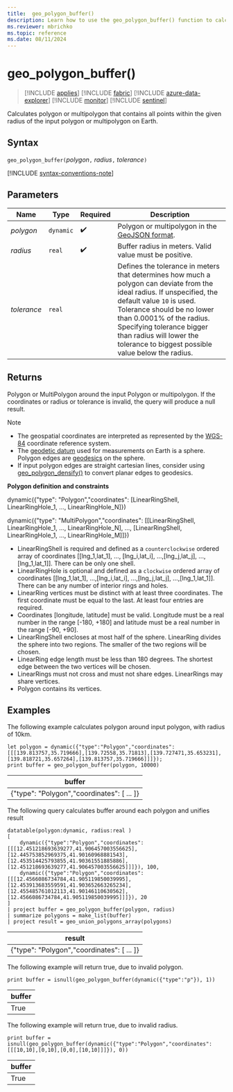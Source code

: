 ```yaml
---
title:  geo_polygon_buffer()
description: Learn how to use the geo_polygon_buffer() function to calculate polygon buffer
ms.reviewer: mbrichko
ms.topic: reference
ms.date: 08/11/2024
---
```

# geo_polygon_buffer()

> [!INCLUDE [applies](../includes/applies-to-version/applies.md)] [!INCLUDE [fabric](../includes/applies-to-version/fabric.md)] [!INCLUDE [azure-data-explorer](../includes/applies-to-version/azure-data-explorer.md)] [!INCLUDE [monitor](../includes/applies-to-version/monitor.md)] [!INCLUDE [sentinel](../includes/applies-to-version/sentinel.md)]

Calculates polygon or multipolygon that contains all points within the given radius of the input polygon or multipolygon on Earth.

## Syntax

`geo_polygon_buffer(`*polygon*`,` *radius*`,` *tolerance*`)`

[!INCLUDE [syntax-conventions-note](../includes/syntax-conventions-note.md)]

## Parameters

|Name|Type|Required|Description|
|--|--|--|--|
| *polygon* | `dynamic` |  :heavy_check_mark: | Polygon or multipolygon in the [GeoJSON format](https://tools.ietf.org/html/rfc7946).|
| *radius* | `real` |  :heavy_check_mark: | Buffer radius in meters. Valid value must be positive.|
| *tolerance* | `real` || Defines the tolerance in meters that determines how much a polygon can deviate from the ideal radius. If unspecified, the default value `10` is used. Tolerance should be no lower than 0.0001% of the radius. Specifying tolerance bigger than radius will lower the tolerance to biggest possible value below the radius.|

## Returns

Polygon or MultiPolygon around the input Polygon or multipolygon. If the coordinates or radius or tolerance is invalid, the query will produce a null result.

> [!NOTE]
>
> * The geospatial coordinates are interpreted as represented by the [WGS-84](https://earth-info.nga.mil/index.php?dir=wgs84&action=wgs84) coordinate reference system.
> * The [geodetic datum](https://en.wikipedia.org/wiki/Geodetic_datum) used for measurements on Earth is a sphere. Polygon edges are [geodesics](https://en.wikipedia.org/wiki/Geodesic) on the sphere.
> * If input polygon edges are straight cartesian lines, consider using [geo_polygon_densify()](geo-polygon-densify-function.md) to convert planar edges to geodesics.

**Polygon definition and constraints**

dynamic({"type": "Polygon","coordinates": [LinearRingShell, LinearRingHole_1, ..., LinearRingHole_N]})

dynamic({"type": "MultiPolygon","coordinates": [[LinearRingShell, LinearRingHole_1, ..., LinearRingHole_N], ..., [LinearRingShell, LinearRingHole_1, ..., LinearRingHole_M]]})

* LinearRingShell is required and defined as a `counterclockwise` ordered array of coordinates [[lng_1,lat_1], ..., [lng_i,lat_i], ...,[lng_j,lat_j], ...,[lng_1,lat_1]]. There can be only one shell.
* LinearRingHole is optional and defined as a `clockwise` ordered array of coordinates [[lng_1,lat_1], ...,[lng_i,lat_i], ...,[lng_j,lat_j], ...,[lng_1,lat_1]]. There can be any number of interior rings and holes.
* LinearRing vertices must be distinct with at least three coordinates. The first coordinate must be equal to the last. At least four entries are required.
* Coordinates [longitude, latitude] must be valid. Longitude must be a real number in the range [-180, +180] and latitude must be a real number in the range [-90, +90].
* LinearRingShell encloses at most half of the sphere. LinearRing divides the sphere into two regions. The smaller of the two regions will be chosen.
* LinearRing edge length must be less than 180 degrees. The shortest edge between the two vertices will be chosen.
* LinearRings must not cross and must not share edges. LinearRings may share vertices.
* Polygon contains its vertices.

## Examples

The following example calculates polygon around input polygon, with radius of 10km.

```kusto
let polygon = dynamic({"type":"Polygon","coordinates":[[[139.813757,35.719666],[139.72558,35.71813],[139.727471,35.653231],[139.818721,35.657264],[139.813757,35.719666]]]});
print buffer = geo_polygon_buffer(polygon, 10000)
```

|buffer|
|---|
|{"type": "Polygon","coordinates": [ ... ]}|

The following query calculates buffer around each polygon and unifies result

```kusto
datatable(polygon:dynamic, radius:real )
[
    dynamic({"type":"Polygon","coordinates":[[[12.451218693639277,41.906457003556625],[12.445753852969375,41.90160968881543],[12.453514425793855,41.90361551885886],[12.451218693639277,41.906457003556625]]]}), 100,
    dynamic({"type":"Polygon","coordinates":[[[12.4566086734784,41.905119850039995],[12.453913683559591,41.903652663265234],[12.455485761012113,41.90146110630562],[12.4566086734784,41.905119850039995]]]}), 20
]
| project buffer = geo_polygon_buffer(polygon, radius)
| summarize polygons = make_list(buffer)
| project result = geo_union_polygons_array(polygons)
```

|result|
|---|
|{"type": "Polygon","coordinates": [ ... ]}|

The following example will return true, due to invalid polygon.

```kusto
print buffer = isnull(geo_polygon_buffer(dynamic({"type":"p"}), 1))
```

|buffer|
|---|
|True|

The following example will return true, due to invalid radius.

```kusto
print buffer = isnull(geo_polygon_buffer(dynamic({"type":"Polygon","coordinates":[[[10,10],[0,10],[0,0],[10,10]]]}), 0))
```

|buffer|
|---|
|True|
